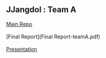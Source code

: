 ## JJangdol : Team A

[Main Repo](https://github.com/dasollee2525/Capstone-project)<br /><br />
[Final Report](Final Report-teamA.pdf)<br /><br />
[Presentation](https://youtu.be/8tiPPnAHw38)<br /><br />